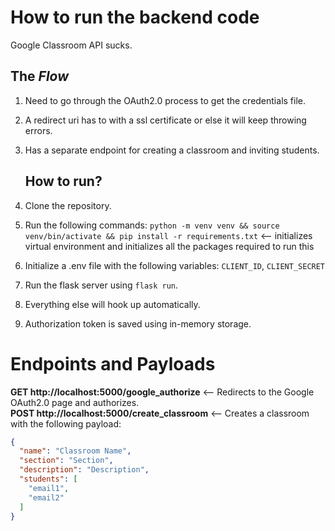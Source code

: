 # How to run the backend code

Google Classroom API sucks.
<h2>The <i>Flow</i></h2>

1. Need to go through the OAuth2.0 process to get the credentials file.
2. A redirect uri has to with a ssl certificate or else it will keep throwing errors.
3. Has a separate endpoint for creating a classroom and inviting students.


   <h2>How to run?</h2>
1. Clone the repository.
2. Run the following commands: `python -m venv venv && source venv/bin/activate && pip install -r requirements.txt` <-- initializes virtual
   environment and initializes all the packages required to run this
3. Initialize a .env file with the following variables: `CLIENT_ID`, `CLIENT_SECRET`
4. Run the flask server using `flask run`.
5. Everything else will hook up automatically.
6. Authorization token is saved using in-memory storage.

# Endpoints and Payloads
<b>GET http://localhost:5000/google_authorize</b> <-- Redirects to the Google OAuth2.0 page and authorizes.<br>
<b>POST http://localhost:5000/create_classroom</b> <-- Creates a classroom with the following payload:
```json
{
  "name": "Classroom Name",
  "section": "Section",
  "description": "Description",
  "students": [
    "email1",
    "email2"
  ]
}
```